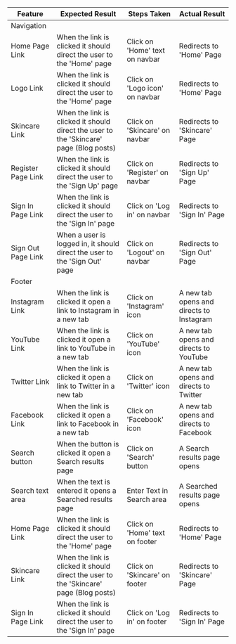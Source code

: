 | Feature            | Expected Result                                                                        | Steps Taken                    | Actual Result                            |
| ------------------ | -------------------------------------------------------------------------------------- | ------------------------------ | ---------------------------------------- |
| Navigation         |                                                                                        |                                |                                          |
| Home Page Link     | When the link is clicked it should direct the user to the 'Home' page                  | Click on 'Home' text on navbar | Redirects to 'Home' Page                 |
| Logo Link          | When the link is clicked it should direct the user to the 'Home' page                  | Click on 'Logo icon' on navbar | Redirects to 'Home' Page                 |
| Skincare Link      | When the link is clicked it should direct the user to the 'Skincare' page (Blog posts) | Click on 'Skincare' on navbar  | Redirects to 'Skincare' Page             |
| Register Page Link | When the link is clicked it should direct the user to the 'Sign Up' page               | Click on 'Register' on navbar  | Redirects to 'Sign Up' Page              |
| Sign In Page Link  | When the link is clicked it should direct the user to the 'Sign In' page               | Click on 'Log in' on navbar    | Redirects to 'Sign In' Page              |
| Sign Out Page Link | When a user is logged in, it should direct the user to the 'Sign Out' page             | Click on 'Logout' on navbar    | Redirects to 'Sign Out' Page             |
| Footer             |                                                                                        |                                |                                          |
| Instagram Link     | When the link is clicked it open a link to Instagram in a new tab                      | Click on 'Instagram' icon      | A new tab opens and directs to Instagram |
| YouTube Link       | When the link is clicked it open a link to YouTube in a new tab                        | Click on 'YouTube' icon        | A new tab opens and directs to YouTube   |
| Twitter Link       | When the link is clicked it open a link to Twitter in a new tab                        | Click on 'Twitter' icon        | A new tab opens and directs to Twitter   |
| Facebook Link      | When the link is clicked it open a link to Facebook in a new tab                       | Click on 'Facebook' icon       | A new tab opens and directs to Facebook  |
| Search button      | When the button is clicked it open a Search results page                               | Click on 'Search' button       | A Search results page opens              |
| Search text area   | When the text is entered it opens a Searched results page                              | Enter Text in Search area      | A Searched results page opens            |
| Home Page Link     | When the link is clicked it should direct the user to the 'Home' page                  | Click on 'Home' text on footer | Redirects to 'Home' Page                 |
| Skincare Link      | When the link is clicked it should direct the user to the 'Skincare' page (Blog posts) | Click on 'Skincare' on footer  | Redirects to 'Skincare' Page             |
| Sign In Page Link  | When the link is clicked it should direct the user to the 'Sign In' page               | Click on 'Log in' on footer    | Redirects to 'Sign In' Page              |

